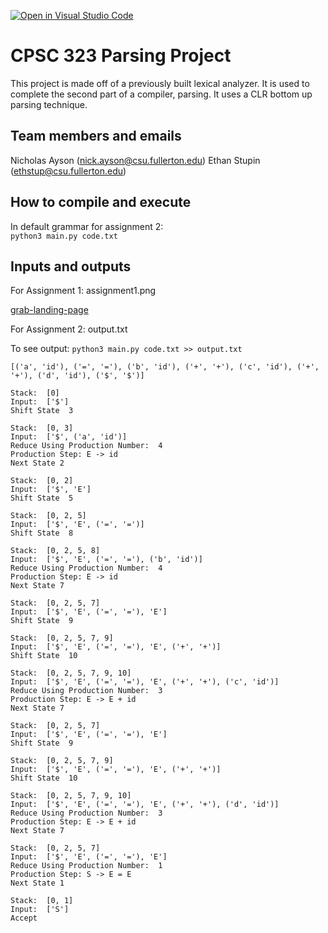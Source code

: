 [![Open in Visual Studio Code](https://classroom.github.com/assets/open-in-vscode-c66648af7eb3fe8bc4f294546bfd86ef473780cde1dea487d3c4ff354943c9ae.svg)](https://classroom.github.com/online_ide?assignment_repo_id=7692818&assignment_repo_type=AssignmentRepo)
# CPSC 323 Parsing Project

This project is made off of a previously built lexical analyzer. It is used to complete the second part of a compiler, parsing. It uses a CLR bottom up parsing technique.  

## Team members and emails

Nicholas Ayson (nick.ayson@csu.fullerton.edu)
Ethan Stupin    (ethstup@csu.fullerton.edu)

## How to compile and execute

In default grammar for assignment 2:  
```python3 main.py code.txt``` 

## Inputs and outputs  

For Assignment 1: assignment1.png  

[grab-landing-page](https://github.com/CSUF-CPSC-Caron-SP22/parsing-project-ne/blob/master/assignment1.PNG)
  
For Assignment 2: output.txt  

To see output: ```python3 main.py code.txt >> output.txt```   
```(State, Symbol)
[('a', 'id'), ('=', '='), ('b', 'id'), ('+', '+'), ('c', 'id'), ('+', '+'), ('d', 'id'), ('$', '$')]

Stack:  [0]
Input:  ['$']
Shift State  3

Stack:  [0, 3]
Input:  ['$', ('a', 'id')]
Reduce Using Production Number:  4
Production Step: E -> id
Next State 2

Stack:  [0, 2]
Input:  ['$', 'E']
Shift State  5

Stack:  [0, 2, 5]
Input:  ['$', 'E', ('=', '=')]
Shift State  8

Stack:  [0, 2, 5, 8]
Input:  ['$', 'E', ('=', '='), ('b', 'id')]
Reduce Using Production Number:  4
Production Step: E -> id
Next State 7

Stack:  [0, 2, 5, 7]
Input:  ['$', 'E', ('=', '='), 'E']
Shift State  9

Stack:  [0, 2, 5, 7, 9]
Input:  ['$', 'E', ('=', '='), 'E', ('+', '+')]
Shift State  10

Stack:  [0, 2, 5, 7, 9, 10]
Input:  ['$', 'E', ('=', '='), 'E', ('+', '+'), ('c', 'id')]
Reduce Using Production Number:  3
Production Step: E -> E + id
Next State 7

Stack:  [0, 2, 5, 7]
Input:  ['$', 'E', ('=', '='), 'E']
Shift State  9

Stack:  [0, 2, 5, 7, 9]
Input:  ['$', 'E', ('=', '='), 'E', ('+', '+')]
Shift State  10

Stack:  [0, 2, 5, 7, 9, 10]
Input:  ['$', 'E', ('=', '='), 'E', ('+', '+'), ('d', 'id')]
Reduce Using Production Number:  3
Production Step: E -> E + id
Next State 7

Stack:  [0, 2, 5, 7]
Input:  ['$', 'E', ('=', '='), 'E']
Reduce Using Production Number:  1
Production Step: S -> E = E
Next State 1

Stack:  [0, 1]
Input:  ['S']
Accept
```